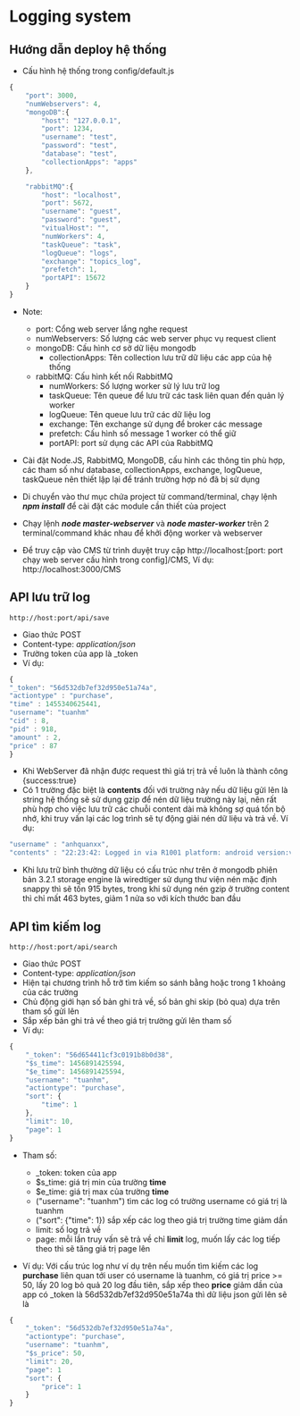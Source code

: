 # Logging system
## Hướng dẫn deploy hệ thống
*   Cấu hình hệ thống trong config/default.js
```javascript
{
    "port": 3000,
    "numWebservers": 4,
    "mongoDB":{
        "host": "127.0.0.1",
        "port": 1234,
        "username": "test",
        "password": "test",
        "database": "test",
        "collectionApps": "apps"
    },

    "rabbitMQ":{
        "host": "localhost",
        "port": 5672,
        "username": "guest",
        "password": "guest",
        "vitualHost": "",
        "numWorkers": 4,
        "taskQueue": "task",
        "logQueue": "logs",
        "exchange": "topics_log",
        "prefetch": 1,
        "portAPI": 15672
    }
}
```
* Note:
    * port: Cổng web server lắng nghe request
    * numWebservers: Số lượng các web server phục vụ request client
    * mongoDB: Cấu hình cơ sở dữ liệu mongodb 
        * collectionApps: Tên collection lưu trữ dữ liệu các app của hệ thống
    * rabbitMQ: Cấu hình kết nối RabbitMQ
        * numWorkers: Số lượng worker sử lý lưu trữ log
        * taskQueue: Tên queue để lưu trữ các task liên quan đến quản lý worker
        * logQueue: Tên queue lưu trữ các dữ  liệu log
        * exchange: Tên exchange sử dụng để broker các message 
        * prefetch: Cấu hình số message 1 worker có thể giữ 
        * portAPI: port sử dụng các API của RabbitMQ

* Cài đặt Node.JS, RabbitMQ, MongoDB, cấu hình các thông tin phù hợp, các tham số như database, collectionApps, exchange, logQueue, taskQueue nên thiết lập lại để tránh trường hợp nó đã bị sử dụng

* Di chuyển vào thư mục chứa project từ command/terminal, chạy lệnh ***npm install*** để cài đặt các module cần thiết của project

* Chạy lệnh ***node master-webserver*** và ***node master-worker*** trên 2 terminal/command khác nhau để khởi động worker và webserver
* Để truy cập vào CMS  từ trình duyệt truy cập http://localhost:[port: port chạy web server cấu hình trong config]/CMS, Ví dụ: http://localhost:3000/CMS

## API lưu trữ log
    http://host:port/api/save
* Giao thức POST
* Content-type: *application/json*
* Trường token của app là _token
* Ví dụ: 
```javascript
{
"_token": "56d532db7ef32d950e51a74a",
"actiontype" : "purchase", 
"time" : 1455340625441, 
"username": "tuanhm"
"cid" : 8, 
"pid" : 918,
"amount" : 2,
"price" : 87
}
```

* Khi WebServer đã nhận được request thì giá trị trả về luôn là thành công {success:true}
* Có 1 trường đặc biệt là **contents** đối với trường này nếu dữ liệu gửi lên là string hệ thống sẽ sử dụng gzip để nén dữ liệu trường này lại, nên rất phù hợp cho việc lưu trữ các chuỗi content dài mà không sợ quá tốn bộ nhớ, khi truy vấn lại các log trình sẽ tự động giải nén dữ liệu và trả về. Ví dụ: 
```javascript
"username" : "anhquanxx",
"contents" : "22:23:42: Logged in via R1001 platform: android version:v1.2.02 | vCode : 19 | 23/7/2014 money:10067 exp:520\n22:25:21: At b 7 r 17 chinese chess play game: 1380615_1446305121664_289\n22:40:56: receive: 1900. now, money: 11967 exp: 524\n22:41:12: At b 7 r 17 chinese chess play game: 1380615_1446306072683_290\n22:59:41: receive: -2000. now, money: 9967 exp: 524\n23:00:19: be kicked\n23:01:13: At b 44 r 11 chinese chess play game: 1379116_1446307273838_249\n23:16:33: receive: -8000. now, money: 1967 exp: 524\n23:17:36: charged 1000 gold\n23:18:05: At b 11 r 19 chinese chess play game: 1381131_1446308285452_175\n23:23:43: get online bonus: 110\n23:40:12: receive: -1000. now, money: 2077 exp: 524\n23:40:24: At b 11 r 19 chinese chess play game: 1381131_1446309624211_176\n23:59:20: receive: -1000. now, money: 1077 exp: 524\n23:59:30: log out"
```
*   Khi lưu trữ bình thường dữ liệu có cấu trúc như trên ở mongodb phiên bản 3.2.1 storage engine là wiredtiger sử dụng thư viện nén mặc định snappy thì sẽ tốn  915 bytes, trong khi sử dụng nén gzip ở trường content thì chỉ mất  463 bytes, giảm 1 nửa so với kích thước ban đầu

## API tìm kiếm log
    http://host:port/api/search
* Giao thức POST
* Content-type: *application/json*
* Hiện tại chương trình hỗ trỡ tìm kiếm so sánh bằng hoặc trong 1 khoảng của các trường
* Chủ động giới hạn số bản ghi trả về, số bản ghi skip (bỏ qua) dựa trên tham số gửi lên
* Sắp xếp bản ghi trả về theo giá trị trường gửi lên tham số
* Ví dụ:
```javascript
{
    "_token": "56d654411cf3c0191b8b0d38",
    "$s_time": 1456891425594,
    "$e_time": 1456891425594,
    "username": "tuanhm",
    "actiontype": "purchase",
    "sort": {
        "time": 1
    },
    "limit": 10,
    "page": 1
}
```
* Tham số:
    * _token: token của app
    * $s_time: giá trị min của trường **time**
    * $e_time: giá trị max của trường **time**
    * ("username": "tuanhm") tìm các log có trường username có giá trị là tuanhm
    * ("sort": {"time": 1}) sắp xếp các log theo giá trị trường time giảm dần
    * limit: số log trả về
    * page: mỗi lần truy vấn sẽ trả về chỉ  **limit** log, muốn lấy các log tiếp theo thì sẽ tăng giá trị page lên

* Ví dụ: Với cấu trúc log như ví dụ trên nếu muốn tìm kiếm các log **purchase** liên quan tới user có username là tuanhm, có giá trị price >= 50, lấy 20 log bỏ quả 20 log đầu tiên, sắp xếp theo  **price** giảm dần  của app có _token là  56d532db7ef32d950e51a74a thì dữ liệu json gửi lên sẽ là
```javascript
{
    "_token": "56d532db7ef32d950e51a74a",
    "actiontype": "purchase",
    "username": "tuanhm",
    "$s_price": 50,
    "limit": 20,
    "page": 1
    "sort": {
        "price": 1
    }
}
```

